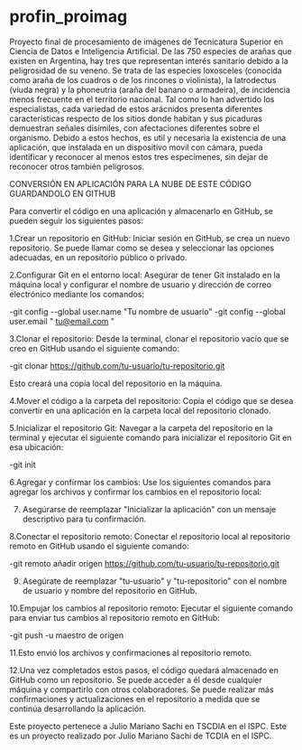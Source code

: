 # profin_proimag
Proyecto final de procesamiento de imágenes de Tecnicatura Superior en Ciencia de Datos e Inteligencia Artificial.
De las 750 especies de arañas que existen en Argentina, hay tres que representan interés sanitario debido a la peligrosidad de su veneno. Se trata de las especies loxosceles (conocida como araña de los cuadros o de los rincones o violinista), la latrodectus (viuda negra) y la phoneutria (araña del banano o armadeira), de incidencia menos frecuente en el territorio nacional. Tal como lo han advertido los especialistas, cada variedad de estos arácnidos presenta diferentes características respecto de los sitios donde habitan y sus picaduras demuestran señales disímiles, con afectaciones diferentes sobre el organismo.
Debido a estos hechos, es util y necesaria la existencia de una aplicación, que instalada en un dispositivo movil con cámara, pueda identificar y reconocer al menos estos tres especímenes, sin dejar de reconocer otros también peligrosos.



CONVERSIÓN EN APLICACIÓN PARA LA NUBE DE ESTE CÓDIGO GUARDANDOLO EN GITHUB

Para convertir el código en una aplicación y almacenarlo en GitHub, se pueden seguir los siguientes pasos:

1.Crear un repositorio en GitHub: Iniciar sesión en GitHub, se crea un nuevo repositorio. Se puede llamar como se desea y seleccionar las opciones adecuadas, en un repositorio público o privado.

2.Configurar Git en el entorno local: Asegúrar de tener Git instalado en la máquina local y configurar el nombre de usuario y dirección de correo electrónico mediante los comandos:

-git config --global user.name "Tu nombre de usuario" -git config --global user.email " tu@email.com "

3.Clonar el repositorio: Desde la terminal, clonar el repositorio vacío que se creo en GitHub usando el siguiente comando:

-git clonar https://github.com/tu-usuario/tu-repositorio.git

Esto creará una copia local del repositorio en la máquina.

4.Mover el código a la carpeta del repositorio: Copia el código que se desea convertir en una aplicación en la carpeta local del repositorio clonado.

5.Inicializar el repositorio Git: Navegar a la carpeta del repositorio en la terminal y ejecutar el siguiente comando para inicializar el repositorio Git en esa ubicación:

-git init

6.Agregar y confirmar los cambios: Use los siguientes comandos para agregar los archivos y confirmar los cambios en el repositorio local:

7. Asegúrarse de reemplazar "Inicializar la aplicación" con un mensaje descriptivo para tu confirmación.

8.Conectar el repositorio remoto: Conectar el repositorio local al repositorio remoto en GitHub usando el siguiente comando:

-git remoto añadir origen https://github.com/tu-usuario/tu-repositorio.git

9. Asegúrate de reemplazar "tu-usuario" y "tu-repositorio" con el nombre de usuario y nombre del repositorio en GitHub.

10.Empujar los cambios al repositorio remoto: Ejecutar el siguiente comando para enviar tus cambios al repositorio remoto en GitHub:

-git push -u maestro de origen

11.Esto envió los archivos y confirmaciones al repositorio remoto.

12.Una vez completados estos pasos, el código quedará almacenado en GitHub como un repositorio. Se puede acceder a él desde cualquier máquina y compartirlo con otros colaboradores. Se puede realizar más confirmaciones y actualizaciones en el repositorio a medida que se continúa desarrollando la aplicación.

Este proyecto pertenece a Julio Mariano Sachi en TSCDIA en el ISPC. Este es un proyecto realizado por Julio Mariano Sachi de TCDIA en el ISPC.
